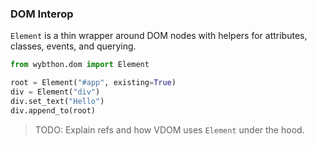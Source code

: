 ### DOM Interop

`Element` is a thin wrapper around DOM nodes with helpers for attributes, classes, events, and querying.

```python
from wybthon.dom import Element

root = Element("#app", existing=True)
div = Element("div")
div.set_text("Hello")
div.append_to(root)
```

> TODO: Explain refs and how VDOM uses `Element` under the hood.
